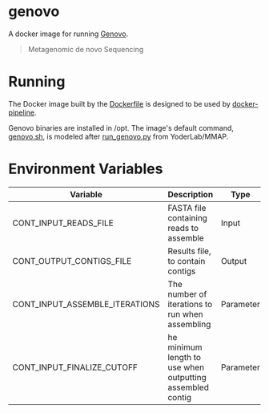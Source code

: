 # genovo

A docker image for running [Genovo](http://cs.stanford.edu/group/genovo/).
> Metagenomic de novo Sequencing

# Running

The Docker image built by the [Dockerfile](Dockerfile) is designed to be used by [docker-pipeline](https://github.com/Duke-GCB/docker-pipeline).

Genovo binaries are installed in /opt. The image's default command, [genovo.sh](genovo.sh), is modeled after [run_genovo.py](https://github.com/YoderLab/MMAP/blob/a33ce0eee281d4d4aaf42ef02693c4356b7bbce1/src/core/component/run_genovo.py) from YoderLab/MMAP.

# Environment Variables

|         Variable        | Description                   |  Type  | Required? | Default |
|-------------------------|-------------------------------|--------|-----------|---------|
| CONT_INPUT_READS_FILE   | FASTA file containing reads to assemble | Input  | **Yes**   | |
| CONT_OUTPUT_CONTIGS_FILE | Results file, to contain contigs | Output | **Yes** | |
| CONT_INPUT_ASSEMBLE_ITERATIONS | The number of iterations to run when assembling | Parameter | No   | 10 |
| CONT_INPUT_FINALIZE_CUTOFF | he minimum length to use when outputting assembled contig | Parameter | No   | 250 |
